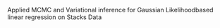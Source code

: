 Applied MCMC and Variational inference for Gaussian Likelihoodbased linear regression on Stacks Data
